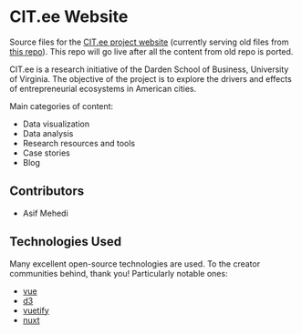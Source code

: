 # CIT.ee Website
Source files for the [CIT.ee project website](http://citee.darden.virginia.edu/) (currently serving old files from [this repo](https://github.com/asifm/ecosystems-website)). This repo will go live after all the content from old repo is ported.

CIT.ee is a research initiative of the Darden School of Business, University of Virginia. The objective of the project is to explore the drivers and effects of entrepreneurial ecosystems in American cities.

Main categories of content:
- Data visualization
- Data analysis
- Research resources and tools
- Case stories
- Blog
## Contributors
- Asif Mehedi
## Technologies Used
Many excellent open-source technologies are used. To the creator communities behind, thank you! Particularly notable ones: 
- [vue](https://vuejs.org/)
- [d3](https://d3js.org/)
- [vuetify](https://vuetifyjs.com/)
- [nuxt](https://nuxtjs.org/)


